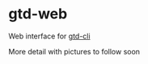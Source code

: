 # gtd-web
Web interface for [gtd-cli](https://github.com/AndrewCloete/gtd-cli)

More detail with pictures to follow soon